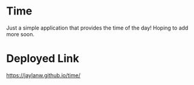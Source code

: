 # Time
Just a simple application that provides the time of the day! Hoping to add more soon.

# Deployed Link
https://jaylanw.github.io/time/
